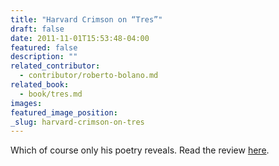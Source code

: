 ```yaml
---
title: "Harvard Crimson on “Tres”"
draft: false
date: 2011-11-01T15:53:48-04:00
featured: false
description: ""
related_contributor:
  - contributor/roberto-bolano.md
related_book:
  - book/tres.md
images:
featured_image_position: 
_slug: harvard-crimson-on-tres
---
```


Which of course only his poetry reveals. Read the review [here](http://www.thecrimson.com/article/2011/11/1/chow-bolano-tres-review/). 


